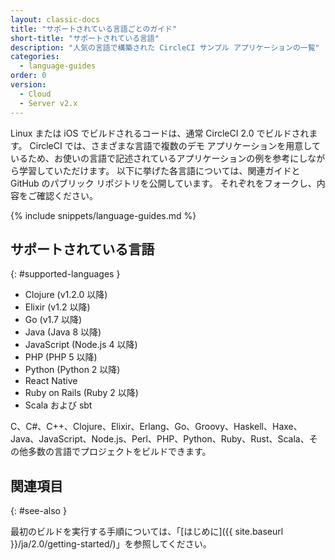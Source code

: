 ```yaml
---
layout: classic-docs
title: "サポートされている言語ごとのガイド"
short-title: "サポートされている言語"
description: "人気の言語で構築された CircleCI サンプル アプリケーションの一覧"
categories:
  - language-guides
order: 0
version:
  - Cloud
  - Server v2.x
---
```


Linux または iOS でビルドされるコードは、通常 CircleCI 2.0 でビルドされます。 CircleCI では、さまざまな言語で複数のデモ アプリケーションを用意しているため、お使いの言語で記述されているアプリケーションの例を参考にしながら学習していただけます。 以下に挙げた各言語については、関連ガイドと GitHub のパブリック リポジトリを公開しています。 それぞれをフォークし、内容をご確認ください。

{% include snippets/language-guides.md %}

## サポートされている言語
{: #supported-languages }
- Clojure (v1.2.0 以降)
- Elixir (v1.2 以降)
- Go (v1.7 以降)
- Java (Java 8 以降)
- JavaScript (Node.js 4 以降)
- PHP (PHP 5 以降)
- Python (Python 2 以降)
- React Native
- Ruby on Rails (Ruby 2 以降)
- Scala および sbt

C、C#、C++、Clojure、Elixir、Erlang、Go、Groovy、Haskell、Haxe、Java、JavaScript、Node.js、Perl、PHP、Python、Ruby、Rust、Scala、その他多数の言語でプロジェクトをビルドできます。

## 関連項目
{: #see-also }

最初のビルドを実行する手順については、「[はじめに]({{ site.baseurl }}/ja/2.0/getting-started/)」を参照してください。
